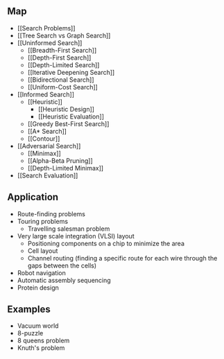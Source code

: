 ## Map

- [[Search Problems]]
- [[Tree Search vs Graph Search]]
- [[Uninformed Search]]
	- [[Breadth-First Search]]
	- [[Depth-First Search]]
	- [[Depth-Limited Search]]
	- [[Iterative Deepening Search]]
	- [[Bidirectional Search]]
	- [[Uniform-Cost Search]]
- [[Informed Search]]
	- [[Heuristic]]
		- [[Heuristic Design]]
		- [[Heuristic Evaluation]]
	- [[Greedy Best-First Search]]
	- [[A* Search]]
	- [[Contour]]
- [[Adversarial Search]]
	- [[Minimax]]
	- [[Alpha-Beta Pruning]]
	- [[Depth-Limited Minimax]]
- [[Search Evaluation]]

## Application

- Route-finding problems
- Touring problems
	- Travelling salesman problem
- Very large scale integration (VLSI) layout
	- Positioning components on a chip to minimize the area
	- Cell layout
	- Channel routing (finding a specific route for each wire through the gaps between the cells)
- Robot navigation
- Automatic assembly sequencing
- Protein design

## Examples

- Vacuum world
- 8-puzzle
- 8 queens problem
- Knuth's problem
